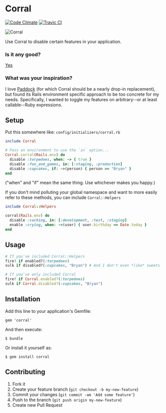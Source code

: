 # Corral

[![Code Climate](https://codeclimate.com/github/bryanwoods/corral.png)](https://codeclimate.com/github/bryanwoods/corral)
[![Travic CI](https://api.travis-ci.org/bryanwoods/corral.svg?branch=master)](https://travis-ci.org/bryanwoods/corral)

![Corral](http://cl.ly/image/0Q1E2Z451v2a/corral.jpg)

Use Corral to disable certain features in your application.

### Is it any good?

[Yes](http://news.ycombinator.com/item?id=3067434)

### What was your inspiration?

I love [Paddock](https://github.com/pivotalexperimental/paddock) (for which
Corral should be a nearly drop-in replacement), but
found its Rails environment specific approach to be too concrete for my
needs. Specifically, I wanted to toggle my features on arbitrary--or
at least callable--Ruby expressions.

## Setup
Put this somewhere like: `config/initializers/corral.rb`

```ruby
include Corral

# Pass an environment to use the `in` option...
Corral.corral(Rails.env) do
  disable :torpedoes, when: -> { true }
  disable :fun_and_games, in: [:staging, :production]
  disable :cupcakes, if: ->(person) { person == "Bryan" }
end
```

("when" and "if" mean the same thing. Use whichever makes you happy.)

If you don't mind polluting your global namespace and want to more
easily refer to these methods, you can include `Corral::Helpers`

```ruby
include Corral::Helpers

corral(Rails.env) do
  disable :caching, in: [:development, :test, :staging]
  enable :crying, when: ->(user) { user.birthday == Date.today }
end
```

## Usage

```ruby
# If you've included Corral::Helpers
fire! if enabled?(:torpedoes)
sulk if disabled?(:cupcakes, "Bryan") # And I don't even *like* sweets!

# If you've only included Corral
fire! if Corral.enabled?(:torpedoes)
sulk if Corral.disabled?(:cupcakes, "Bryan")
```

## Installation

Add this line to your application's Gemfile:

    gem 'corral'

And then execute:

    $ bundle

Or install it yourself as:

    $ gem install corral

## Contributing

1. Fork it
2. Create your feature branch (`git checkout -b my-new-feature`)
3. Commit your changes (`git commit -am 'Add some feature'`)
4. Push to the branch (`git push origin my-new-feature`)
5. Create new Pull Request
